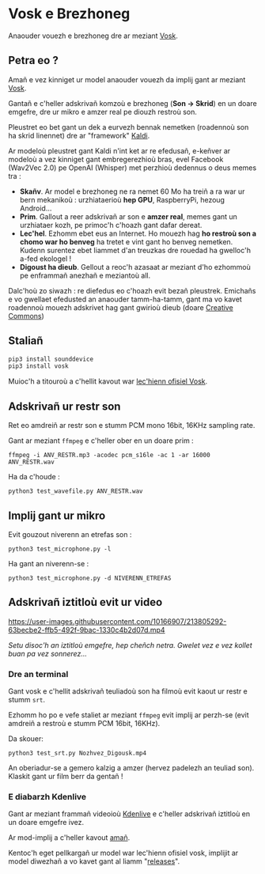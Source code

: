 # Vosk e Brezhoneg

Anaouder vouezh e brezhoneg dre ar meziant [Vosk](https://github.com/alphacep/vosk-api).

## Petra eo ?

Amañ e vez kinniget ur model anaouder vouezh da implij gant ar meziant [Vosk](https://github.com/alphacep/vosk-api).

Gantañ e c'heller adskrivañ komzoù e brezhoneg (**Son -> Skrid**) en un doare emgefre, dre ur mikro e amzer real pe diouzh restroù son.

Pleustret eo bet gant un dek a eurvezh bennak nemetken (roadennoù son ha skrid linennet) dre ar "framework" [Kaldi](https://www.kaldi-asr.org/).

Ar modeloù pleustret gant Kaldi n'int ket ar re efedusañ, e-keñver ar modeloù a vez kinniget gant embregerezhioù bras, evel Facebook (Wav2Vec 2.0) pe OpenAI (Whisper) met perzhioù dedennus o deus memes tra :

 * **Skañv**. Ar model e brezhoneg ne ra nemet 60 Mo ha treiñ a ra war ur bern mekanikoù : urzhiataerioù **hep GPU**, RaspberryPi, hezoug Android...
 * **Prim**. Gallout a reer adskrivañ ar son e **amzer real**, memes gant un urzhiataer kozh, pe primoc'h c'hoazh gant dafar dereat.
 * **Lec'hel**. Ezhomm ebet eus an Internet. Ho mouezh hag **ho restroù son a chomo war ho benveg** ha tretet e vint gant ho benveg nemetken. Kudenn surentez ebet liammet d'an treuzkas dre rouedad ha gwelloc'h a-fed ekologel !
 * **Digoust ha dieub**. Gellout a reoc'h azasaat ar meziant d'ho ezhommoù pe enframmañ anezhañ e meziantoù all.

Dalc'hoù zo siwazh : re diefedus eo c'hoazh evit bezañ pleustrek. Emichañs e vo gwellaet efedusted an anaouder tamm-ha-tamm, gant ma vo kavet roadennoù mouezh adskrivet hag gant gwirioù dieub (doare [Creative Commons](https://creativecommons.org/licenses/))

## Staliañ

```bash
pip3 install sounddevice
pip3 install vosk
```

Muioc'h a titouroù a c'hellit kavout war [lec'hienn ofisiel Vosk](https://alphacephei.com/vosk/install#python-installation-from-pypi).

## Adskrivañ ur restr son

Ret eo amdreiñ ar restr son e stumm PCM mono 16bit, 16KHz sampling rate.

Gant ar meziant `ffmpeg` e c'heller ober en un doare prim :

``ffmpeg -i ANV_RESTR.mp3 -acodec pcm_s16le -ac 1 -ar 16000 ANV_RESTR.wav``

Ha da c'houde :

``python3 test_wavefile.py ANV_RESTR.wav``
 
## Implij gant ur mikro

Evit gouzout niverenn an etrefas son :

``python3 test_microphone.py -l``

Ha gant an niverenn-se :

``python3 test_microphone.py -d NIVERENN_ETREFAS``

## Adskrivañ iztitloù evit ur video

https://user-images.githubusercontent.com/10166907/213805292-63becbe2-ffb5-492f-9bac-1330c4b2d07d.mp4

*Setu disoc'h an iztitloù emgefre, hep cheñch netra. Gwelet vez e vez kollet buan pa vez sonnerez...*

### Dre an terminal

Gant vosk e c'hellit adskrivañ teuliadoù son ha filmoù evit kaout ur restr e stumm `srt`.

Ezhomm ho po e vefe staliet ar meziant `ffmpeg` evit implij ar perzh-se (evit amdreiñ a restroù e stumm PCM 16bit, 16KHz).

Da skouer:

``python3 test_srt.py Nozhvez_Digousk.mp4``

An oberiadur-se a gemero kalzig a amzer (hervez padelezh an teuliad son). Klaskit gant ur film berr da gentañ !

### E diabarzh Kdenlive

Gant ar meziant frammañ videoioù [Kdenlive](https://kdenlive.org/) e c'heller adskrivañ iztitloù en un doare emgefre ivez.

Ar mod-implij a c'heller kavout [amañ](https://docs.kdenlive.org/en/effects_and_compositions/speech_to_text.html).

Kentoc'h eget pellkargañ ur model war lec'hienn ofisiel vosk, implijit ar model diwezhañ a vo kavet gant al liamm "[releases](https://github.com/gweltou/Vosk-bzg/releases)".
